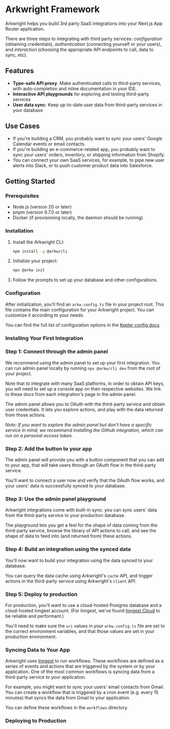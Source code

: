 # Arkwright Framework

Arkwright helps you build 3rd party SaaS integrations into your Next.js App Router application.

There are three steps to integrating with third party services: _configuration_ (obtaining credentials), _authentication_ (connecting yourself or your users), and _interaction_ (choosing the appropriate API endpoints to call, data to sync, etc).

## Features

- **Type-safe API proxy**. Make authenticated calls to third-party services, with auto-completion and inline documentation in your IDE.
- **Interactive API playgrounds** for exploring and testing third-party services
- **User data sync**: Keep up-to-date user data from third-party services in your database

## Use Cases

- If you're building a CRM, you probably want to sync your users' Google Calendar events or email contacts.
- If you're building an e-commerce-related app, you probably want to sync your users' orders, inventory, or shipping information from Shopify.
- You can connect your _own_ SaaS services, for example, to pipe new user alerts into Slack, or to push customer product data into Salesforce.

## Getting Started

### Prerequisites

- Node.js (version 20 or later)
- pnpm (version 9.7.0 or later)
- Docker (if provisioning locally, the daemon should be running)

### Installation

1. Install the Arkwright CLI:

   ```bash
   npm install -g @arkw/cli
   ```

2. Initialize your project:

   ```bash
   npx @arkw init
   ```

3. Follow the prompts to set up your database and other configurations.

### Configuration

After initialization, you'll find an `arkw.config.ts` file in your project root. This file contains the main configuration for your Arkwright project. You can customize it according to your needs.

You can find the full list of configuration options in the [Kepler config docs](./docs/kepler-config.md).

### Installing Your First Integration

### Step 1: Connect through the admin panel

We recommend using the admin panel to set up your first integration. You can run admin panel locally by running `npx @arkw/cli dev` from the root of your project.

Note that to integrate with many SaaS platforms, in order to obtain API keys, you will need to set up a console app on their respective websites. We link to these docs from each integration's page in the admin panel.

The admin panel allows you to OAuth with the third-party service and obtain user credentials. It lets you explore actions, and play with the data returned from those actions.

_Note: If you want to explore the admin panel but don't have a specific service in mind, we recommend installing the Github integration, which can run on a personal access token._

### Step 2: Add the button to your app

The admin panel will provide you with a button component that you can add to your app, that will take users through an OAuth flow in the third-party service.

You'll want to connect a user now and verify that the OAuth flow works, and your users' data is successfully synced to your database.

### Step 3: Use the admin panel playground

Arkwright integrations come with built-in sync: you can sync users' data from the third-party service to your production database.

The playground lets you get a feel for the shape of data coming from the third-party service, browse the library of API actions to call, and see the shape of data to feed into (and returned from) these actions.

### Step 4: Build an integration using the synced data

You'll now want to build your integration using the data synced to your database.

You can query the data cache using Arkwright's `cache` API, and trigger actions in the third-party service using Arkwright's `client` API.

### Step 5: Deploy to production

For production, you'll want to use a cloud-hosted Postgres database and a cloud-hosted Inngest account. (For Inngest, we've found [Inngest Cloud](https://inngest.com/cloud) to be reliable and performant.)

You'll need to make sure the `uri` values in your `arkw.config.ts` file are set to the correct environment variables, and that those values are set in your production environment.

### Syncing Data to Your App

Arkwright uses [Inngest](https://inngest.com/) to run workflows. These workflows are defined as a series of events and actions that are triggered by the system or by your application. One of the most common workflows is syncing data from a third-party service to your application.

For example, you might want to sync your users' email contacts from Gmail. You can create a workflow that is triggered by a cron event (e.g. every 15 minutes) that syncs the data from Gmail to your application.

You can define these workflows in the `workflows` directory.

### Deploying to Production
